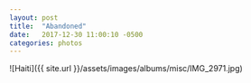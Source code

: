 ```yaml
---
layout: post
title:  "Abandoned"
date:   2017-12-30 11:00:10 -0500
categories: photos
---
```


![Haiti]({{ site.url }}/assets/images/albums/misc/IMG_2971.jpg)
<br/><br/>
